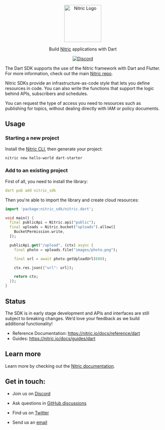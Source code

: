 <p align="center">
  <a href="https://nitric.io">
    <img src="assets/nitric-logo.svg" width="120" alt="Nitric Logo"/>
  </a>
</p>

<p align="center">
  Build <a href="https://nitric.io">Nitric</a> applications with Dart
</p>

<p align="center">
  <a href="https://nitric.io/chat"><img alt="Discord" src="https://img.shields.io/discord/955259353043173427?label=discord&style=for-the-badge"></a>
</p>

The Dart SDK supports the use of the Nitric framework with Dart and Flutter. For more information, check out the main [Nitric repo](https://github.com/nitrictech/nitric).

Nitric SDKs provide an infrastructure-as-code style that lets you define resources in code. You can also write the functions that support the logic behind APIs, subscribers and schedules.

You can request the type of access you need to resources such as publishing for topics, without dealing directly with IAM or policy documents.

## Usage

### Starting a new project

Install the [Nitric CLI](https://nitric.io/docs/getting-started/installation), then generate your project:

```bash
nitric new hello-world dart-starter
```

### Add to an existing project

First of all, you need to install the library:

```yaml
dart pub add nitric_sdk
```

Then you're able to import the library and create cloud resources:

```dart
import 'package:nitric_sdk/nitric.dart';

void main() {
  final publicApi = Nitric.api("public");
  final uploads = Nitric.bucket("uploads").allow([
    BucketPermission.write,
  ]);

  publicApi.get("/upload", (ctx) async {
    final photo = uploads.file("images/photo.png");

    final url = await photo.getUploadUrl(600);

    ctx.res.json({"url": url});

    return ctx;
  });
}
```

## Status

The SDK is in early stage development and APIs and interfaces are still subject to breaking changes. We’d love your feedback as we build additional functionality!

- Reference Documentation: https://nitric.io/docs/reference/dart
- Guides: https://nitric.io/docs/guides/dart

## Learn more

Learn more by checking out the [Nitric documentation](https://nitric.io/docs).

## Get in touch:

- Join us on [Discord](https://nitric.io/chat)

- Ask questions in [GitHub discussions](https://github.com/nitrictech/nitric/discussions)

- Find us on [Twitter](https://twitter.com/nitric_io)

- Send us an [email](mailto:maintainers@nitric.io)
